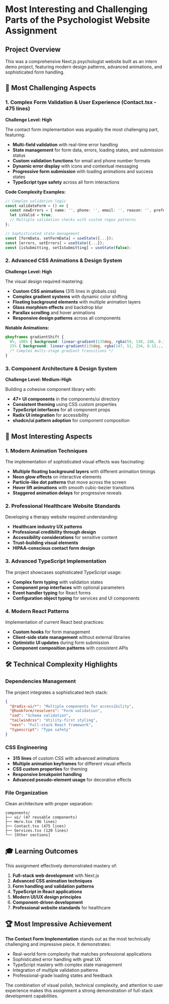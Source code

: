 # Most Interesting and Challenging Parts of the Psychologist Website Assignment

## Project Overview
This was a comprehensive Next.js psychologist website built as an intern demo project, featuring modern design patterns, advanced animations, and sophisticated form handling.

## 🎯 Most Challenging Aspects

### 1. **Complex Form Validation & User Experience (Contact.tsx - 475 lines)**
**Challenge Level: High**

The contact form implementation was arguably the most challenging part, featuring:

- **Multi-field validation** with real-time error handling
- **State management** for form data, errors, loading states, and submission status
- **Custom validation functions** for email and phone number formats
- **Dynamic error display** with icons and contextual messaging
- **Progressive form submission** with loading animations and success states
- **TypeScript type safety** across all form interactions

**Code Complexity Examples:**
```typescript
// Complex validation logic
const validateForm = () => {
  const newErrors = { name: '', phone: '', email: '', reason: '', preferredTime: '', agreeToContact: '' };
  let isValid = true;
  // Multiple validation checks with custom regex patterns
};

// Sophisticated state management
const [formData, setFormData] = useState({...});
const [errors, setErrors] = useState({...});
const [isSubmitting, setIsSubmitting] = useState(false);
```

### 2. **Advanced CSS Animations & Design System**
**Challenge Level: High**

The visual design required mastering:

- **Custom CSS animations** (315 lines in globals.css)
- **Complex gradient systems** with dynamic color shifting
- **Floating background elements** with multiple animation layers
- **Glass morphism effects** and backdrop blur
- **Parallax scrolling** and hover animations
- **Responsive design patterns** across all components

**Notable Animations:**
```css
@keyframes gradientShift {
  0%, 100% { background: linear-gradient(135deg, rgba(59, 130, 246, 0.1)...); }
  25% { background: linear-gradient(135deg, rgba(147, 51, 234, 0.1)...); }
  /* Complex multi-stage gradient transitions */
}
```

### 3. **Component Architecture & Design System**
**Challenge Level: Medium-High**

Building a cohesive component library with:

- **47+ UI components** in the components/ui directory
- **Consistent theming** using CSS custom properties
- **TypeScript interfaces** for all component props
- **Radix UI integration** for accessibility
- **shadcn/ui pattern adoption** for component composition

## 🌟 Most Interesting Aspects

### 1. **Modern Animation Techniques**
The implementation of sophisticated visual effects was fascinating:

- **Multiple floating background layers** with different animation timings
- **Neon glow effects** on interactive elements
- **Particle-like dot patterns** that move across the screen
- **Hover lift animations** with smooth cubic-bezier transitions
- **Staggered animation delays** for progressive reveals

### 2. **Professional Healthcare Website Standards**
Developing a therapy website required understanding:

- **Healthcare industry UX patterns**
- **Professional credibility through design**
- **Accessibility considerations** for sensitive content
- **Trust-building visual elements**
- **HIPAA-conscious contact form design**

### 3. **Advanced TypeScript Implementation**
The project showcases sophisticated TypeScript usage:

- **Complex form typing** with validation states
- **Component prop interfaces** with optional parameters
- **Event handler typing** for React forms
- **Configuration object typing** for services and UI components

### 4. **Modern React Patterns**
Implementation of current React best practices:

- **Custom hooks** for form management
- **Client-side state management** without external libraries
- **Optimistic UI updates** during form submission
- **Component composition patterns** with consistent APIs

## 🛠️ Technical Complexity Highlights

### Dependencies Management
The project integrates a sophisticated tech stack:
```json
{
  "@radix-ui/*": "Multiple components for accessibility",
  "@hookform/resolvers": "Form validation",
  "zod": "Schema validation", 
  "tailwindcss": "Utility-first styling",
  "next": "Full-stack React framework",
  "typescript": "Type safety"
}
```

### CSS Engineering
- **315 lines** of custom CSS with advanced animations
- **Multiple animation keyframes** for different visual effects
- **CSS custom properties** for theming
- **Responsive breakpoint handling**
- **Advanced pseudo-element usage** for decorative effects

### File Organization
Clean architecture with proper separation:
```
components/
├── ui/ (47 reusable components)
├── Hero.tsx (96 lines)
├── Contact.tsx (475 lines)
├── Services.tsx (120 lines)
└── [Other sections]
```

## 🎓 Learning Outcomes

This assignment effectively demonstrated mastery of:

1. **Full-stack web development** with Next.js
2. **Advanced CSS animation techniques**
3. **Form handling and validation patterns**
4. **TypeScript in React applications**
5. **Modern UI/UX design principles**
6. **Component-driven development**
7. **Professional website standards** for healthcare

## 🏆 Most Impressive Achievement

**The Contact Form Implementation** stands out as the most technically challenging and impressive piece. It demonstrates:

- Real-world form complexity that matches professional applications
- Sophisticated error handling with great UX
- TypeScript mastery with complex state management
- Integration of multiple validation patterns
- Professional-grade loading states and feedback

The combination of visual polish, technical complexity, and attention to user experience makes this assignment a strong demonstration of full-stack development capabilities.